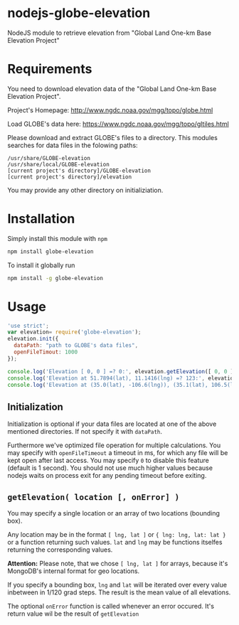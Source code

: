# nodejs-globe-elevation
NodeJS module to retrieve elevation from "Global Land One-km Base Elevation Project"

# Requirements
You need to download elevation data of the "Global Land One-km Base Elevation Project".

Project's Homepage: http://www.ngdc.noaa.gov/mgg/topo/globe.html

Load GLOBE's data here: https://www.ngdc.noaa.gov/mgg/topo/gltiles.html

Please download and extract GLOBE's files to a directory.
This modules searches for data files in the folowing paths:
```
/usr/share/GLOBE-elevation
/usr/share/local/GLOBE-elevation
[current project's directory]/GLOBE-elevation
[current project's directory]/elevation
```

You may provide any other directory on initializiation.

# Installation
Simply install this module with `npm`
```sh
npm install globe-elevation
```

To install it globally run
```sh
npm install -g globe-elevation
```


# Usage
```js
'use strict';
var elevation= require('globe-elevation');
elevation.init({
  dataPath: "path to GLOBE's data files",
  openFileTimout: 1000
});

console.log('Elevation [ 0, 0 ] =? 0:', elevation.getElevation([ 0, 0 ]));
console.log('Elevation at 51.7894(lat), 11.1416(lng) =? 123:', elevation.getElevation({ lat: 51.7894, lng: 11.1416}));
console.log('Elevation at (35.0(lat), -106.6(lng)), (35.1(lat), 106.5(lng)) =? 1624.2:', elevation.getElevation([ { lat: 35.0, lng: -106.6 }, [ () => -106.5, () => 35.1 ] ]));
```
## Initialization
Initialization is optional if your data files are located at one of the above mentioned directories. If not specify it with ```dataPath```.

Furthermore we've optimized file operation for multiple calculations. You may specify with ```openFileTimeout``` a timeout in ms, for which any file will be kept open after last access. You may specify ```0``` to disable this feature (default is 1 second). You should not use much higher values because nodejs waits on process exit for any pending timeout before exiting.

## ```getElevation( location [, onError] )```
You may specify a single location or an array of two locations (bounding box).

Any location may be in the format ```[ lng, lat ]``` or ```{ lng: lng, lat: lat }``` or a function returning such values. ```lat``` and ```lng``` may be functions itselfes returning the corresponding values.

**Attention:** Please note, that we chose ```[ lng, lat ]``` for arrays, because it's MongoDB's internal format for geo locations.

If you specify a bounding box, ```lng``` and ```lat``` will be iterated over every value inbetween in 1/120 grad steps. The result is the mean value of all elevations.

The optional ```onError``` function is called whenever an error occured. It's return value wil be the result of ```getElevation```

